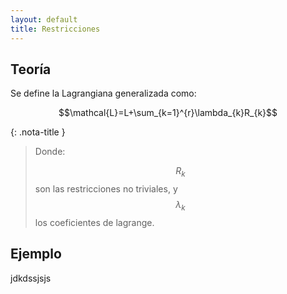 ```yaml
---
layout: default
title: Restricciones
---
```


## Teoría
Se define la Lagrangiana generalizada como:

$$\mathcal{L}=L+\sum_{k=1}^{r}\lambda_{k}R_{k}$$

{: .nota-title }
> Donde:
>
> $$ R_{k} $$ son las restricciones no triviales, y $$\lambda_{k}$$ los coeficientes de lagrange.

## Ejemplo 
jdkdssjsjs
